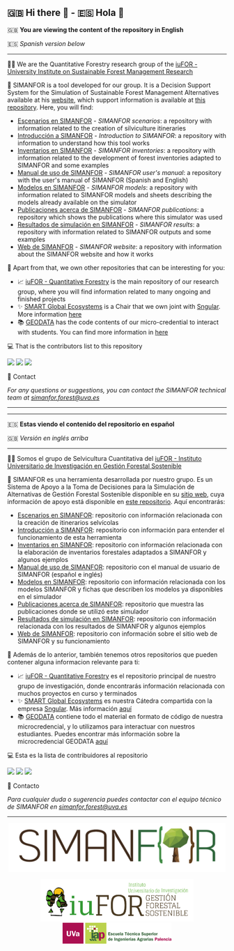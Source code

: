 ## 🇬🇧 Hi there 👋 - 🇪🇸 Hola 👋 



🇬🇧 **You are viewing the content of the repository in English**

:es: *Spanish version below*

---

🙋‍♀️ We are the Quantitative Forestry research group of the [iuFOR - University Institute on Sustainable Forest Management Research](https://iufor.uva.es/)

🌳 SIMANFOR is a tool developed for our group. It is a Decision Support System for the Simulation of Sustainable Forest Management Alternatives available at his [website](https://www.simanfor.es/), which support information is available at [this repository](https://github.com/simanfor). Here, you will find:

*   [Escenarios en SIMANFOR](https://github.com/simanfor/escenarios) - *SIMANFOR scenarios*: a repository with information related to the creation of silviculture itineraries
*   [Introducción a SIMANFOR](https://github.com/simanfor/introduccion) - *Introduction to SIMANFOR*: a repository with information to understand how this tool works
*   [Inventarios en SIMANFOR](https://github.com/simanfor/inventarios) - *SIMANFOR inventories*: a repository with information related to the development of forest inventories adapted to SIMANFOR and some examples
*   [Manual de uso de SIMANFOR](https://github.com/simanfor/manual) - *SIMANFOR user's manual*: a repository with the user's manual of SIMANFOR (Spanish and English)
*   [Modelos en SIMANFOR](https://github.com/simanfor/modelos) - *SIMANFOR models*: a repository with information related to SIMANFOR models and sheets describing the models already available on the simulator
*   [Publicaciones acerca de SIMANFOR](https://github.com/simanfor/publicaciones) - *SIMANFOR publications*: a repository which shows the publications where this simulator was used
*   [Resultados de simulación en SIMANFOR](https://github.com/simanfor/resultados) - *SIMANFOR results*: a repository with information related to SIMANFOR outputs and some examples
*   [Web de SIMANFOR](https://github.com/simanfor/web) - *SIMANFOR website*: a repository with information about the SIMANFOR website and how it works

🔗 Apart from that, we own other repositories that can be interesting for you:

- 📈 [iuFOR - Quantitative Forestry](https://github.com/iuFOR-QuantitativeForestry) is the main repository of our research group, where you will find information related to many ongoing and finished projects
- ✨ [SMART Global Ecosystems](https://github.com/SMART-Global-Ecosystems) is a Chair that we own joint with [Sngular](https://www.sngular.com/). More information [here](https://smartglobalecosystems.uva.es/)
- 📚 [GEODATA](https://github.com/GEODATA-UVa) has the code contents of our micro-credential to interact with students. You can find more information in [here](https://geodata.uva.es/)


:computer: That is the contributors list to this repository

[![](https://github.com/aitorvv.png?size=50)](https://github.com/aitorvv)
[![](https://github.com/acristo.png?size=50)](https://github.com/acristo)
[![](https://github.com/Felipe-Bravo.png?size=50)](https://github.com/Felipe-Bravo)

:email: Contact

*For any questions or suggestions, you can contact the SIMANFOR technical team at simanfor.forest@uva.es*

---

---

:es: **Estas viendo el contenido del repositorio en español**  

🇬🇧 *Versión en inglés arriba*

---

🙋‍♀️ Somos el grupo de Selvicultura Cuantitativa del [iuFOR - Instituto Universitario de Investigación en Gestión Forestal Sostenible](https://iufor.uva.es/)

🌳 SIMANFOR es una herramienta desarrollada por nuestro grupo. Es un Sistema de Apoyo a la Toma de Decisiones para la Simulación de Alternativas de Gestión Forestal Sostenible disponible en su [sitio web](https://www.simanfor.es/), cuya información de apoyo está disponible en [este repositorio](https://github.com/simanfor). Aquí encontrarás:

* [Escenarios en SIMANFOR](https://github.com/simanfor/escenarios): repositorio con información relacionada con la creación de itinerarios selvícolas
* [Introducción a SIMANFOR](https://github.com/simanfor/introduccion): repositorio con información para entender el funcionamiento de esta herramienta
* [Inventarios en SIMANFOR](https://github.com/simanfor/inventarios): repositorio con información relacionada con la elaboración de inventarios forestales adaptados a SIMANFOR y algunos ejemplos
* [Manual de uso de SIMANFOR](https://github.com/simanfor/manual): repositorio con el manual de usuario de SIMANFOR (español e inglés)
* [Modelos en SIMANFOR](https://github.com/simanfor/modelos): repositorio con información relacionada con los modelos SIMANFOR y fichas que describen los modelos ya disponibles en el simulador
* [Publicaciones acerca de SIMANFOR](https://github.com/simanfor/publicaciones): repositorio que muestra las publicaciones donde se utilizó este simulador
* [Resultados de simulación en SIMANFOR](https://github.com/simanfor/resultados): repositorio con información relacionada con los resultados de SIMANFOR y algunos ejemplos
* [Web de SIMANFOR](https://github.com/simanfor/web): repositorio con información sobre el sitio web de SIMANFOR y su funcionamiento

🔗 Además de lo anterior, también tenemos otros repositorios que pueden contener alguna informacion relevante para ti:

- 📈 [iuFOR - Quantitative Forestry](https://github.com/iuFOR-QuantitativeForestry) es el repositorio principal de nuestro grupo de investigación, donde encontrarás información relacionada con muchos proyectos en curso y terminados
- ✨ [SMART Global Ecosystems](https://github.com/SMART-Global-Ecosystems) es nuestra Cátedra compartida con la empresa [Sngular](https://www.sngular.com/). Más información [aquí](https://smartglobalecosystems.uva.es/)
- 📚 [GEODATA](https://github.com/GEODATA-UVa) contiene todo el material en formato de código de nuestra microcredencial, y lo utilizamos para interactuar con nuestros estudiantes. Puedes encontrar más información sobre la microcredencial GEODATA [aquí](https://geodata.uva.es/)

:computer: Esta es la lista de contribuidores al repositorio

[![](https://github.com/aitorvv.png?size=50)](https://github.com/aitorvv)
[![](https://github.com/acristo.png?size=50)](https://github.com/acristo)
[![](https://github.com/Felipe-Bravo.png?size=50)](https://github.com/Felipe-Bravo)

:email: Contacto

*Para cualquier duda o sugerencia puedes contactar con el equipo técnico de SIMANFOR en simanfor.forest@uva.es*

---



<p align="center">
<img src="https://raw.githubusercontent.com/simanfor/web/main/logos/simanfor.png" alt="simanfor" width="500"/>
</p>

<p align="center">
<img src="https://raw.githubusercontent.com/simanfor/web/main/logos/iufor.png" alt="iufor" width="350"/>
<img src="https://raw.githubusercontent.com/simanfor/web/main/logos/UVa-ETSIIAA.png" alt="uva_etsiiaa" width="250"/>
</p>
